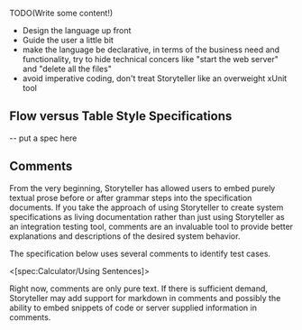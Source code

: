 <!--Title:Crafting the Specification Language-->
<!--Url:language-->

TODO(Write some content!)

* Design the language up front
* Guide the user a little bit
* make the language be declarative, in terms of the business need and functionality, try to hide technical concers like "start the web server" and "delete all the files"
* avoid imperative coding, don't treat Storyteller like an overweight xUnit tool

## Flow versus Table Style Specifications

-- put a spec here

## Comments

From the very beginning, Storyteller has allowed users to embed purely textual prose before or after grammar steps into the specification documents. If you take the approach of using Storyteller to create system specifications as living documentation rather than just using Storyteller as an integration testing tool, comments are an invaluable tool to provide better explanations and descriptions of the desired system behavior.

The specification below uses several comments to identify test cases.

<[spec:Calculator/Using Sentences]>

Right now, comments are only pure text. If there is sufficient demand, Storyteller may add support for markdown in comments and possibly the ability to embed snippets of code or server supplied information in comments.

